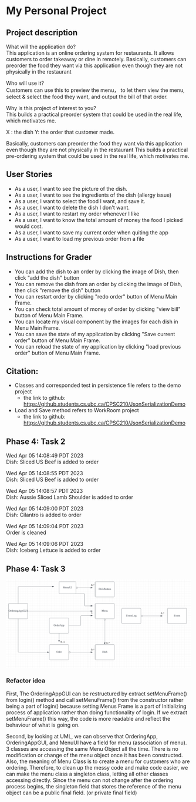# My Personal Project

## Project description 

What will the application do?  
This application is an online ordering system for restaurants.
It allows customers to order takeaway or dine in remotely.
Basically, customers can preorder the food they want via this application even
though they are not physically in the restaurant

Who will use it?  
Customers can use this to preview the menu，
to let them view the menu,
select & select the food they want, and output the bill of that order. 


Why is this project of interest to you?  
This builds a practical preorder system that could be used in the real life,
which motivates me.

X : the dish 
Y:  the order that customer made.


Basically, customers can preorder the food they want via this application even though they are not physically in the restaurant
This builds a practical pre-ordering system that could be used in the real life, which motivates me. 

## User Stories
- As a user, I want to see the picture of the dish. 
- As a user, I want to see the ingredients of the dish (allergy issue)
- As a user, I want to select the food I want, and save it. 
- As a user, I want to delete the dish I don't want.
- As a user, I want to restart my order whenever I like 
- As a user, I want to know the total amount of money the food I picked would cost.
- As a user, I want to save my current order when quiting the app
- As a user, I want to load my previous order from a file 

## Instructions for Grader
- You can add the dish to an order by clicking the image of Dish, then click "add the dish" button
- You can remove the dish from an order by clicking the image of Dish, then click "remove the dish" button
- You can restart order by clicking "redo order" button of Menu Main Frame.
- You can check total amount of money of order by  clicking "view bill" button of Menu Main Frame. 
- You can locate my visual component by the images for each dish in Menu Main Frame. 
- You can save the state of my application by clicking "Save current order" button of Menu Main Frame.
- You can reload the state of my application by clicking "load previous order" button of Menu Main Frame. 

## Citation: 
- Classes and corresponded test in persistence file refers to the demo project
  - the link to github: https://github.students.cs.ubc.ca/CPSC210/JsonSerializationDemo
- Load and Save method refers to WorkRoom project
  - the link to github: https://github.students.cs.ubc.ca/CPSC210/JsonSerializationDemo


## Phase 4: Task 2

Wed Apr 05 14:08:49 PDT 2023  
Dish: Sliced US Beef is added to order


Wed Apr 05 14:08:55 PDT 2023  
Dish: Sliced US Beef is added to order


Wed Apr 05 14:08:57 PDT 2023  
Dish: Aussie Sliced Lamb Shoulder is added to order


Wed Apr 05 14:09:00 PDT 2023  
Dish: Cilantro is added to order


Wed Apr 05 14:09:04 PDT 2023  
Order is cleaned


Wed Apr 05 14:09:06 PDT 2023  
Dish: Iceberg Lettuce is added to order



## Phase  4: Task 3
![img.png](img.png)

### Refactor idea
First, The OrderingAppGUI can be restructured by extract setMenuFrame() from login() method  and call setMenuFrame()
from the constructor rather being a part of login() because setting Menus Frame is a part of Initializing process of
application rather than doing functionality of login.  If we extract setMenuFrame() this way, the code is more readable
and reflect the behaviour of what is going on.  



Second, by looking at UML, we can observe that  OrderingApp, OrderingAppGUI, and MenuUI have a field for menu
(association of menu). 3 classes are accessing the same Menu Object all the time. There is no modification
or change of the menu object once it has been constructed. Also, the meaning of Menu Class is to create a menu for customers
who are ordering. Therefore, to clean up the messy code and make code easier, we can make the menu class a singleton
class, letting all other classes accessing directly. Since the menu can not change after the ordering process begins, the singleton
field that stores the reference of the menu object can be a public final field. (or private final field) 





